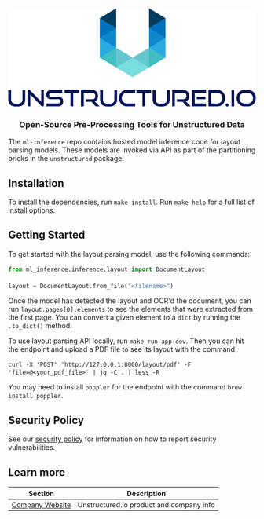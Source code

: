 <h3 align="center">
  <img src="img/unstructured_logo.png" height="200">
</h3>

<h3 align="center">
  <p>Open-Source Pre-Processing Tools for Unstructured Data</p>
</h3>

The `ml-inference` repo contains hosted model inference code for layout parsing models. These
models are invoked via API as part of the partitioning bricks in the `unstructured` package.

## Installation

To install the dependencies, run `make install`.
Run `make help` for a full list of install options.

## Getting Started

To get started with the layout parsing model, use the following commands:

```python
from ml_inference.inference.layout import DocumentLayout

layout = DocumentLayout.from_file("<filename>")
```

Once the model has detected the layout and OCR'd the document, you can run
`layout.pages[0].elements` to see the elements that were extracted from the first
page. You can convert a given element to a `dict` by running the `.to_dict()` method.

To use layout parsing API locally, run `make run-app-dev`.
Then you can hit the endpoint and upload a PDF file to see its layout with the command:
```
curl -X 'POST' 'http://127.0.0.1:8000/layout/pdf' -F 'file=@<your_pdf_file>' | jq -C . | less -R
```
You may need to install `poppler` for the endpoint with the command `brew install poppler`.

## Security Policy

See our [security policy](https://github.com/Unstructured-IO/ml-inference/security/policy) for
information on how to report security vulnerabilities.

## Learn more

| Section | Description |
|-|-|
| [Company Website](https://unstructured.io) | Unstructured.io product and company info |
